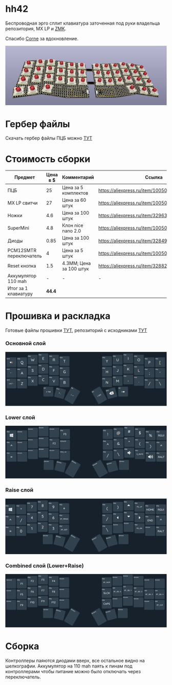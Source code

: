 # hh42

Беспроводная эрго сплит клавиатура заточенная под руки владельца репозитория, MX LP и [ZMK](https://zmk.dev/).

Спасибо [Corne](https://github.com/foostan/crkbd) за вдохновление.

![keyboardimage](https://github.com/maslomeister/hh42/blob/main/img/kicad_3d.png?raw=true)

# Гербер файлы

Скачать гербер файлы ПЦБ можно [ТУТ](https://github.com/maslomeister/hh42/blob/main/pcb/production/hh42.zip)

# Стоимость сборки

| Предмет                 | Цена в $ | Комментарий             | Ссылка                                           |
| ----------------------- | -------- | ----------------------- | ------------------------------------------------ |
| ПЦБ                     | 25       | Цена за 5 комплектов    | https://aliexpress.ru/item/1005006573905744.html |
| MX LP свитчи            | 27       | Цена за 60 штук         | https://aliexpress.ru/item/1005006328228130.html |
| Ножки                   | 4.6      | Цена за 100 штук        | https://aliexpress.ru/item/32963141746.html      |
| SuperMini               | 4.8      | Клон nice nano 2.0      | https://aliexpress.ru/item/1005006035267231.html |
| Диоды                   | 0.85     | Цена за 100 штук        | https://aliexpress.ru/item/32849879904.html      |
| PCM12SMTR переключатель | 4        | Цена за 5 штук          | https://aliexpress.ru/item/1005005366298406.html |
| Reset кнопка            | 1.5      | 4.3ММ; Цена за 100 штук | https://aliexpress.ru/item/32882161197.html      |
| Аккумулятор 110 mah     | -        | -                       | -                                                |
| Итог за 1 клавиатуру    | **44.4** |

# Прошивка и раскладка

Готовые файлы прошивки [ТУТ](https://github.com/maslomeister/hh42/tree/main/firmwares), репозиторий с исходниками [ТУТ](https://github.com/maslomeister/zmk-configs)

### Основной слой

![основной_слой](https://github.com/maslomeister/hh42/blob/main/img/layout1.png?raw=true)

### Lower слой

![lower_слой](https://github.com/maslomeister/hh42/blob/main/img/layout2.png?raw=true)

### Raise слой

![raise_слой](https://github.com/maslomeister/hh42/blob/main/img/layout3.png?raw=true)

### Combined слой (Lower+Raise)

![combined_слой](https://github.com/maslomeister/hh42/blob/main/img/layout4.png?raw=true)

# Сборка

Контроллеры паяются диодами вверх, все остальное видно на шелкографии. Аккумулятор на 110 mah паять к пинам под контроллерами чтобы питание можно было отключать через переключатель.
